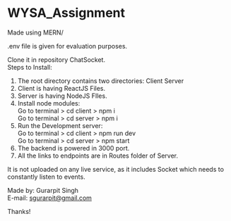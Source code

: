 # WYSA_Assignment


Made using MERN/


.env file is given for evaluation purposes.<br>

Clone it in repository ChatSocket.<br>
Steps to Install:
1. The root directory contains two directories:
	Client
	Server
2. Client is having ReactJS Files.
3. Server is having NodeJS FIles.
4. Install node modules:<br>
	Go to terminal > cd client > npm i<br>
	Go to terminal > cd server > npm i<br>
5. Run the Development server:<br>
	Go to terminal > cd client > npm run dev<br>
	Go to terminal > cd server > npm start<br>
6. The backend is powered in 3000 port.<br>
7. All the links to endpoints are in Routes folder of Server.<br>


It is not uploaded on any live service, as it includes Socket which needs to constantly listen to events.



Made by: Gurarpit Singh<br>
E-mail: sgurarpit@gmail.com

Thanks!
